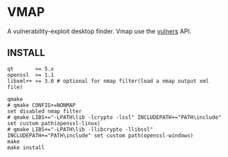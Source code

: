 # VMAP

A vulnerability-exploit desktop finder. Vmap use the [vulners](https://vulners.com/api/v3/) API.

## INSTALL

```shell
qt       >= 5.x
openssl  >= 1.1
libxml++ >= 3.0 # optional for nmap filter(load a nmap output xml file)
```

```shell
qmake
# qmake CONFIG+=NONMAP                                                      set disabled nmap filter
# qmake LIBS+="-LPATH\lib -lcrypto -lssl" INCLUDEPATH+="PATH\include"       set custom path(openssl-linux)
# qmake LIBS+="-LPATH\lib -llibcrypto -llibssl" INCLUDEPATH+="PATH\include" set custom path(openssl-windows)
make
make install
```

